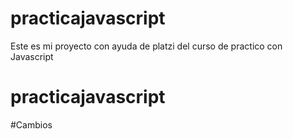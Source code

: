 # practicajavascript
Este es mi proyecto con ayuda de platzi del curso de practico con Javascript
# practicajavascript
#Cambios
